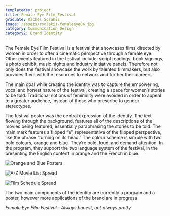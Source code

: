 ```yaml
---
templateKey: project
title: Female Eye Film Festival
graduate: Rachel Solakis
image: /assets/rsolakis-femaleeye04.jpg
category: Communication Design
category2: Brand Identity
---
```

The Female Eye Film Festival is a festival that showcases films directed by women in order to offer a cinematic perspective through a female eye. Other events featured in the festival include: script readings, book signings, a photo exhibit, music nights and industry initiative panels. Therefore not only does the festival showcase the work by talented filmmakers, but also provides them with the resources to network and further their careers. 

The main goal while creating the identity was to capture the empowering, vocal and honest nature of the festival, creating a space for women’s stories to be told. Traditional notions of femininity were avoided in order to appeal to a greater audience, instead of those who prescribe to gender stereotypes. 

The festival poster was the central expression of the identity. The text flowing through the background, features all of the descriptions of the movies being featured, essentially paraphrasing the stories to be told. The main mark features a flipped “e”, representative of the flipped perspective, like the phrase “turning on its head.” The colour scheme is simple with two bold colours, orange and blue. They’re bold, loud, and demand attention. In the program, they support the two language system of the festival, in the presenting the English content in orange and the French in blue. 

![Orange and Blue Posters](/assets/rsolakis-femaleeye01.jpg)

![A-Z Movie List Spread](/assets/rsolakis-femaleeye02.jpg)

![Film Schedule Spread](/assets/rsolakis-femaleeye03.jpg)

The two main components of the identity are currently a program and a poster, however more applications of the brand are in progress.

_Female Eye Film Festival - Always honest, not always pretty._
